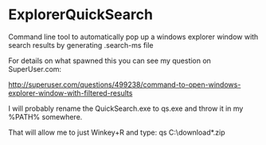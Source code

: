 ExplorerQuickSearch
===================

Command line tool to automatically pop up a windows explorer window with search results by generating .search-ms file

For details on what spawned this you can see my question on SuperUser.com:

http://superuser.com/questions/499238/command-to-open-windows-explorer-window-with-filtered-results

I will probably rename the QuickSearch.exe to qs.exe and throw it in my %PATH% somewhere.

That will allow me to just Winkey+R and type: 
   qs C:\download\*.zip
